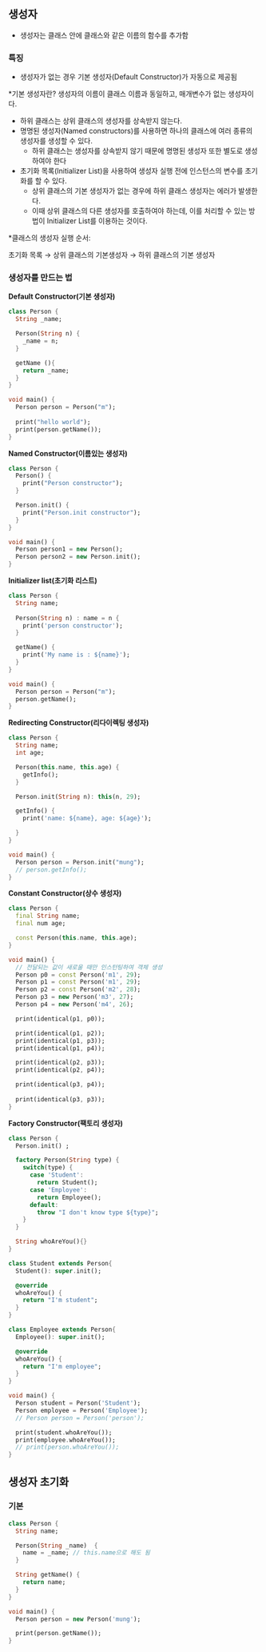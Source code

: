 ## 생성자

- 생성자는 클래스 안에 클래스와 같은 이름의 함수를 추가함

### 특징

- 생성자가 없는 경우 기본 생성자(Default Constructor)가 자동으로 제공됨

*기본 생성자란? 생성자의 이름이 클래스 이름과 동일하고, 매개변수가 없는 생성자이다.

- 하위 클래스는 상위 클래스의 생성자를 상속받지 않는다.
- 명명된 생성자(Named constructors)를 사용하면 하나의 클래스에 여러 종류의 생성자를 생성할 수 있다.
    - 하위 클래스는 생성자를 상속받지 않기 때문에 명명된 생성자 또한 별도로 생성하여야 한다
- 초기화 목록(Initializer List)을 사용하여 생성자 실행 전에 인스턴스의 변수를 초기화를 할 수 있다.
    - 상위 클래스의 기본 생성자가 없는 경우에 하위 클래스 생성자는 에러가 발생한다.
    - 이때 상위 클래스의 다른 생성자를 호출하여야 하는데, 이를 처리할 수 있는 방법이 Initializer List를 이용하는 것이다.

*클래스의 생성자 실행 순서:

초기화 목록 → 상위 클래스의 기본생성자 → 하위 클래스의 기본 생성자

### 생성자를 만드는 법

**Default Constructor(기본 생성자)**

```dart
class Person {
  String _name;

  Person(String n) {
    _name = n;
  }

  getName (){
    return _name;
  }
}

void main() {
  Person person = Person("m");
  
  print("hello world");
  print(person.getName());
}
```

**Named Constructor(이름있는 생성자)**

```dart
class Person { 
  Person() {
    print("Person constructor");
  }

  Person.init() {
    print("Person.init constructor");
  }
}

void main() {
  Person person1 = new Person();
  Person person2 = new Person.init();
}
```

**Initializer list(초기화 리스트)**

```dart
class Person {
  String name;
  
  Person(String n) : name = n {
    print('person constructor');
  }

  getName() {
    print('My name is : ${name}');
  }
}

void main() {
  Person person = Person("m");
  person.getName();
}
```

**Redirecting Constructor(리다이렉팅 생성자)**

```dart
class Person {
  String name;
  int age;

  Person(this.name, this.age) {
    getInfo();
  }

  Person.init(String n): this(n, 29);

  getInfo() {
    print('name: ${name}, age: ${age}');

  }
}

void main() {
  Person person = Person.init("mung");
  // person.getInfo();
}
```

**Constant Constructor(상수 생성자)**

```dart
class Person {
  final String name;
  final num age;

  const Person(this.name, this.age);
}

void main() {
  // 전달되는 값이 새로울 때만 인스턴팅하여 객체 생성
  Person p0 = const Person('m1', 29);
  Person p1 = const Person('m1', 29);
  Person p2 = const Person('m2', 28);
  Person p3 = new Person('m3', 27);
  Person p4 = new Person('m4', 26);

  print(identical(p1, p0));

  print(identical(p1, p2));
  print(identical(p1, p3));
  print(identical(p1, p4));

  print(identical(p2, p3));
  print(identical(p2, p4));

  print(identical(p3, p4));
  
  print(identical(p3, p3));
}
```

**Factory Constructor(팩토리 생성자)**

```dart
class Person {
  Person.init() ;

  factory Person(String type) {
    switch(type) {
      case 'Student':
        return Student();
      case 'Employee':
        return Employee();
      default:
        throw "I don't know type ${type}";
    }
  }

  String whoAreYou(){}
}

class Student extends Person{
  Student(): super.init();

  @override
  whoAreYou() {
    return "I'm student";
  }
}

class Employee extends Person{
  Employee(): super.init();

  @override
  whoAreYou() {
    return "I'm employee";
  }
}

void main() {
  Person student = Person('Student');
  Person employee = Person('Employee');
  // Person person = Person('person');

  print(student.whoAreYou());
  print(employee.whoAreYou());
  // print(person.whoAreYou());
}
```

## 생성자 초기화

### 기본

```dart
class Person {
  String name;

  Person(String _name)  {
    name = _name; // this.name으로 해도 됨
  }

  String getName() {
    return name;
  }
}

void main() {
  Person person = new Person('mung');

  print(person.getName());
}
```